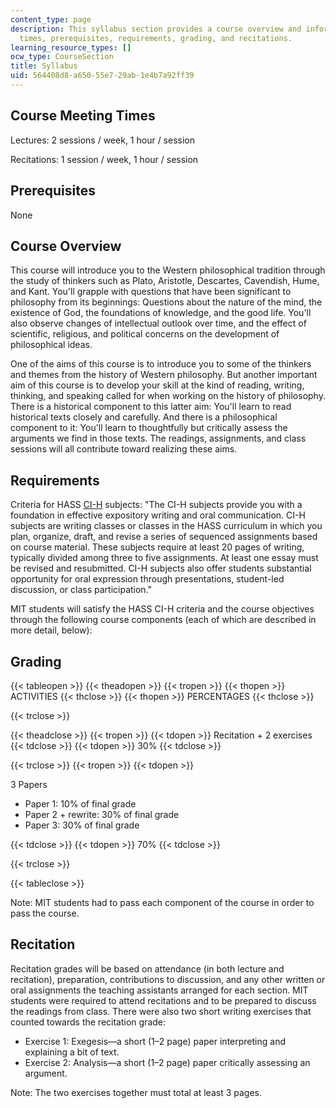 ```yaml
---
content_type: page
description: This syllabus section provides a course overview and information on meeting
  times, prerequisites, requirements, grading, and recitations.
learning_resource_types: []
ocw_type: CourseSection
title: Syllabus
uid: 564408d8-a650-55e7-29ab-1e4b7a92ff39
---
```


Course Meeting Times
--------------------

Lectures: 2 sessions / week, 1 hour / session

Recitations: 1 session / week, 1 hour / session

Prerequisites
-------------

None

Course Overview
---------------

This course will introduce you to the Western philosophical tradition through the study of thinkers such as Plato, Aristotle, Descartes, Cavendish, Hume, and Kant. You'll grapple with questions that have been significant to philosophy from its beginnings: Questions about the nature of the mind, the existence of God, the foundations of knowledge, and the good life. You'll also observe changes of intellectual outlook over time, and the effect of scientific, religious, and political concerns on the development of philosophical ideas.

One of the aims of this course is to introduce you to some of the thinkers and themes from the history of Western philosophy. But another important aim of this course is to develop your skill at the kind of reading, writing, thinking, and speaking called for when working on the history of philosophy. There is a historical component to this latter aim: You'll learn to read historical texts closely and carefully. And there is a philosophical component to it: You'll learn to thoughtfully but critically assess the arguments we find in those texts. The readings, assignments, and class sessions will all contribute toward realizing these aims.

Requirements
------------

Criteria for HASS [CI-H](http://web.mit.edu/commreq/cih.html) subjects: "The CI-H subjects provide you with a foundation in effective expository writing and oral communication. CI-H subjects are writing classes or classes in the HASS curriculum in which you plan, organize, draft, and revise a series of sequenced assignments based on course material. These subjects require at least 20 pages of writing, typically divided among three to five assignments. At least one essay must be revised and resubmitted. CI-H subjects also offer students substantial opportunity for oral expression through presentations, student-led discussion, or class participation."

MIT students will satisfy the HASS CI-H criteria and the course objectives through the following course components (each of which are described in more detail, below):

Grading
-------

{{< tableopen >}}
{{< theadopen >}}
{{< tropen >}}
{{< thopen >}}
ACTIVITIES
{{< thclose >}}
{{< thopen >}}
PERCENTAGES
{{< thclose >}}

{{< trclose >}}

{{< theadclose >}}
{{< tropen >}}
{{< tdopen >}}
Recitation + 2 exercises
{{< tdclose >}}
{{< tdopen >}}
30%
{{< tdclose >}}

{{< trclose >}}
{{< tropen >}}
{{< tdopen >}}


3 Papers

*   Paper 1: 10% of final grade
*   Paper 2 + rewrite: 30% of final grade
*   Paper 3: 30% of final grade


{{< tdclose >}}
{{< tdopen >}}
70%
{{< tdclose >}}

{{< trclose >}}

{{< tableclose >}}

Note: MIT students had to pass each component of the course in order to pass the course.

Recitation
----------

Recitation grades will be based on attendance (in both lecture and recitation), preparation, contributions to discussion, and any other written or oral assignments the teaching assistants arranged for each section. MIT students were required to attend recitations and to be prepared to discuss the readings from class. There were also two short writing exercises that counted towards the recitation grade:

*   Exercise 1: Exegesis—a short (1–2 page) paper interpreting and explaining a bit of text.
*   Exercise 2: Analysis—a short (1–2 page) paper critically assessing an argument.

Note: The two exercises together must total at least 3 pages.
